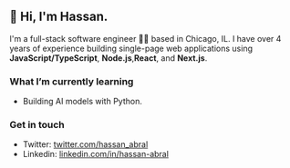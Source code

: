 ## 👋 Hi, I'm Hassan. 

I'm a full-stack software engineer 👨‍💻  based in Chicago, IL. I have over 4 years of experience building single-page web applications using **JavaScript/TypeScript**, **Node.js**,**React**, and **Next.js**.
### What I’m currently learning

- Building AI models with Python.

### Get in touch
- Twitter: [twitter.com/hassan_abral](https://twitter.com/hassan_abral)
- Linkedin: [linkedin.com/in/hassan-abral](https://www.linkedin.com/in/hassan-abral)
<!--
**hassanabral/hassanabral** is a ✨ _special_ ✨ repository because its `README.md` (this file) appears on your GitHub profile.
